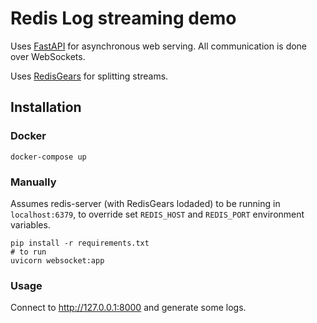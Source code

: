 # Redis Log streaming demo

Uses [FastAPI](https://fastapi.tiangolo.com/) for asynchronous web serving. All communication is done over WebSockets.

Uses [RedisGears](https://oss.redislabs.com/redisgears/) for splitting streams.

## Installation

### Docker
```
docker-compose up
```

### Manually
Assumes redis-server (with RedisGears lodaded) to be running in `localhost:6379`, to override set `REDIS_HOST` and `REDIS_PORT` environment variables.

```
pip install -r requirements.txt
# to run
uvicorn websocket:app
```
### Usage

Connect to <http://127.0.0.1:8000> and generate some logs.

